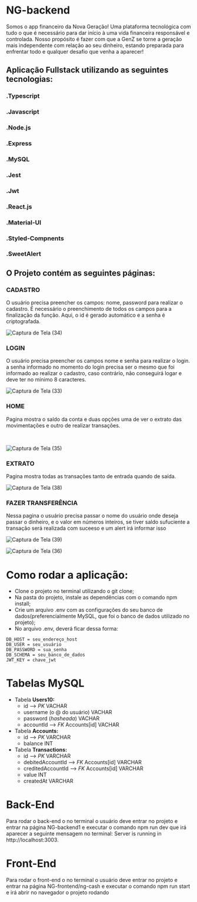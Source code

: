 # NG-backend


Somos o app financeiro da Nova Geração! Uma plataforma tecnológica com tudo o que é necessário para dar início à uma vida financeira responsável e controlada. Nosso propósito é fazer com que a GenZ se torne a geração mais independente com relação ao seu dinheiro, estando preparada para enfrentar todo e qualquer desafio que venha a aparecer!
## Aplicação Fullstack utilizando as seguintes tecnologias:
### .Typescript
### .Javascript
### .Node.js
### .Express
### .MySQL
### .Jest
### .Jwt
### .React.js
### .Material-UI
### .Styled-Compnents
### .SweetAlert

## O Projeto contém as seguintes páginas:

### CADASTRO 
O usuário precisa preencher os campos: nome, password
 para realizar o cadastro. É necessário o preenchimento de todos os campos para a finalização da função. Aqui, o id é gerado automático e a senha é criptografada.
<br>






![Captura de Tela (34)](https://user-images.githubusercontent.com/98975326/236948022-63c6ebea-5089-4473-a1f3-1ccdc79dbf1e.png)
<br>


### LOGIN
O usuário precisa preencher os campos nome e senha para realizar o login. a senha informado no momento do login precisa ser o mesmo que foi informado ao realizar o cadastro, caso contrário, não conseguirá logar e deve ter no mínimo 8 caracteres.
<br>




![Captura de Tela (33)](https://user-images.githubusercontent.com/98975326/236948553-b807798c-0c5c-4642-a665-721b8692d08f.png)






### HOME
Pagina mostra o saldo da conta e duas opções uma de ver o extrato das movimentações e outro de realizar transações.

<br>



![Captura de Tela (35)](https://user-images.githubusercontent.com/98975326/236961254-e8ddff91-b1c1-4934-a654-22f07aeda647.png)


### EXTRATO
Pagina mostra todas as transações tanto de entrada quando de saída.



![Captura de Tela (38)](https://user-images.githubusercontent.com/98975326/236961749-772ef469-733f-4c20-b212-3d3ac0a7f5b2.png)

### FAZER TRANSFERÊNCIA
Nessa pagina o usuário precisa passar o nome do usuário onde deseja passar o dinheiro, e o valor em números inteiros, se tiver saldo sufuciente a transação será realizada com suceeso e um alert irá informar isso

![Captura de Tela (39)](https://user-images.githubusercontent.com/98975326/236963358-65df37f2-789f-4a30-ae43-86807b6b83d0.png)

![Captura de Tela (36)](https://user-images.githubusercontent.com/98975326/236963351-1c728bf3-e6f7-41aa-a96c-1c965e3e4ffe.png)


# Como rodar a aplicação:
- Clone o projeto no terminal utilizando o git clone;
- Na pasta do projeto, instale as dependências com o comando npm install;
- Crie um arquivo .env com as configurações do seu banco de dados(preferencialmente MySQL, que foi o banco de dados utilizado no projeto);
- No arquivo .env, deverá ficar dessa forma:

```
DB_HOST = seu_endereço_host
DB_USER = seu_usuário
DB_PASSWORD = sua_senha
DB_SCHEMA = seu_banco_de_dados
JWT_KEY = chave_jwt
```

# Tabelas MySQL
- Tabela **Users10:**
    - id —> *PK* VACHAR
    - username (o @ do usuário) VACHAR
    - password (*hasheada*) VACHAR
    - accountId —> *FK* Accounts[id] VACHAR
- Tabela **Accounts:**
    - id —> *PK* VARCHAR
    - balance INT
- Tabela **Transactions:**
    - id —> *PK* VARCHAR
    - debitedAccountId —> *FK* Accounts[id] VARCHAR
    - creditedAccountId —> *FK* Accounts[id] VARCHAR
    - value INT
    - createdAt VARCHAR


# Back-End
Para rodar o back-end o no terminal o usuário deve entrar no projeto e entrar na página NG-backend1 e executar o comando npm run dev que irá aparecer a seguinte mensagem no terminal: Server is running in http://localhost:3003.

# Front-End
Para rodar o front-end o no terminal o usuário deve entrar no projeto e entrar na página NG-frontend/ng-cash e executar o comando npm run start e irá abrir no navegador o projeto rodando


